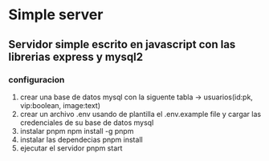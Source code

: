 # Simple server

## Servidor simple escrito en javascript con las librerias express y mysql2

### configuracion

1. crear una base de datos mysql con la siguente tabla -> usuarios(id:pk, vip:boolean, image:text)
2. crear un archivo .env usando de plantilla el .env.example file y cargar las credenciales de su base de datos mysql
3. instalar pnpm npm install -g pnpm
4. instalar las dependecias pnpm install
5. ejecutar el servidor pnpm start
